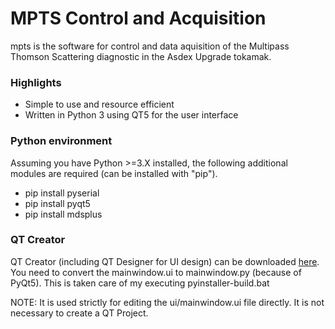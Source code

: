 # MPTS Control and Acquisition
mpts is the software for control and data aquisition of the Multipass Thomson Scattering diagnostic in the Asdex Upgrade tokamak.

### Highlights
- Simple to use and resource efficient
- Written in Python 3 using QT5 for the user interface

 
### Python environment
Assuming you have Python >=3.X installed, the following additional modules are required (can be installed with "pip").
- pip install pyserial
- pip install pyqt5
- pip install mdsplus


### QT Creator
QT Creator (including QT Designer for UI design) can be downloaded [here](https://www.qt.io/download-open-source/).
You need to convert the mainwindow.ui to mainwindow.py (because of PyQt5). This is taken care of my executing pyinstaller-build.bat

NOTE: It is used strictly for editing the ui/mainwindow.ui file directly. It is not necessary to create a QT Project.


